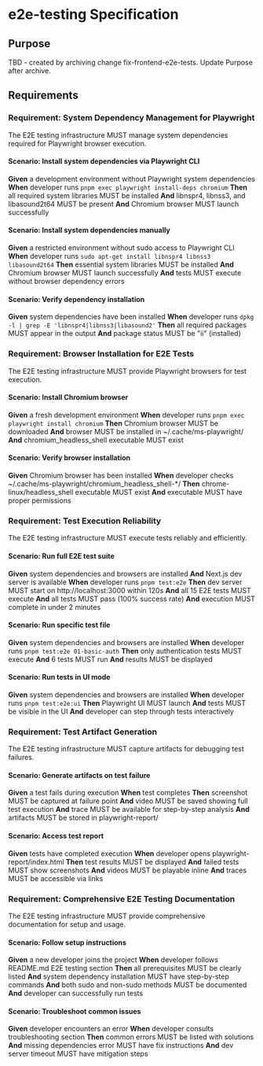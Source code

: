# e2e-testing Specification

## Purpose
TBD - created by archiving change fix-frontend-e2e-tests. Update Purpose after archive.
## Requirements
### Requirement: System Dependency Management for Playwright
The E2E testing infrastructure MUST manage system dependencies required for Playwright browser execution.

#### Scenario: Install system dependencies via Playwright CLI
**Given** a development environment without Playwright system dependencies
**When** developer runs `pnpm exec playwright install-deps chromium`
**Then** all required system libraries MUST be installed
**And** libnspr4, libnss3, and libasound2t64 MUST be present
**And** Chromium browser MUST launch successfully

#### Scenario: Install system dependencies manually
**Given** a restricted environment without sudo access to Playwright CLI
**When** developer runs `sudo apt-get install libnspr4 libnss3 libasound2t64`
**Then** essential system libraries MUST be installed
**And** Chromium browser MUST launch successfully
**And** tests MUST execute without browser dependency errors

#### Scenario: Verify dependency installation
**Given** system dependencies have been installed
**When** developer runs `dpkg -l | grep -E 'libnspr4|libnss3|libasound2'`
**Then** all required packages MUST appear in the output
**And** package status MUST be "ii" (installed)

### Requirement: Browser Installation for E2E Tests
The E2E testing infrastructure MUST provide Playwright browsers for test execution.

#### Scenario: Install Chromium browser
**Given** a fresh development environment
**When** developer runs `pnpm exec playwright install chromium`
**Then** Chromium browser MUST be downloaded
**And** browser MUST be installed in ~/.cache/ms-playwright/
**And** chromium_headless_shell executable MUST exist

#### Scenario: Verify browser installation
**Given** Chromium browser has been installed
**When** developer checks ~/.cache/ms-playwright/chromium_headless_shell-*/
**Then** chrome-linux/headless_shell executable MUST exist
**And** executable MUST have proper permissions

### Requirement: Test Execution Reliability
The E2E testing infrastructure MUST execute tests reliably and efficiently.

#### Scenario: Run full E2E test suite
**Given** system dependencies and browsers are installed
**And** Next.js dev server is available
**When** developer runs `pnpm test:e2e`
**Then** dev server MUST start on http://localhost:3000 within 120s
**And** all 15 E2E tests MUST execute
**And** all tests MUST pass (100% success rate)
**And** execution MUST complete in under 2 minutes

#### Scenario: Run specific test file
**Given** system dependencies and browsers are installed
**When** developer runs `pnpm test:e2e 01-basic-auth`
**Then** only authentication tests MUST execute
**And** 6 tests MUST run
**And** results MUST be displayed

#### Scenario: Run tests in UI mode
**Given** system dependencies and browsers are installed
**When** developer runs `pnpm test:e2e:ui`
**Then** Playwright UI MUST launch
**And** tests MUST be visible in the UI
**And** developer can step through tests interactively

### Requirement: Test Artifact Generation
The E2E testing infrastructure MUST capture artifacts for debugging test failures.

#### Scenario: Generate artifacts on test failure
**Given** a test fails during execution
**When** test completes
**Then** screenshot MUST be captured at failure point
**And** video MUST be saved showing full test execution
**And** trace MUST be available for step-by-step analysis
**And** artifacts MUST be stored in playwright-report/

#### Scenario: Access test report
**Given** tests have completed execution
**When** developer opens playwright-report/index.html
**Then** test results MUST be displayed
**And** failed tests MUST show screenshots
**And** videos MUST be playable inline
**And** traces MUST be accessible via links

### Requirement: Comprehensive E2E Testing Documentation
The E2E testing infrastructure MUST provide comprehensive documentation for setup and usage.

#### Scenario: Follow setup instructions
**Given** a new developer joins the project
**When** developer follows README.md E2E testing section
**Then** all prerequisites MUST be clearly listed
**And** system dependency installation MUST have step-by-step commands
**And** both sudo and non-sudo methods MUST be documented
**And** developer can successfully run tests

#### Scenario: Troubleshoot common issues
**Given** developer encounters an error
**When** developer consults troubleshooting section
**Then** common errors MUST be listed with solutions
**And** missing dependencies error MUST have fix instructions
**And** dev server timeout MUST have mitigation steps

